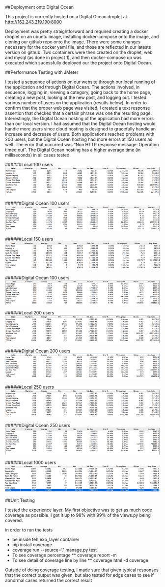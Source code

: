 ##Deployment onto Digital Ocean

This project is currently hosted on a Digital Ocean droplet at http://162.243.219.190:8000

Deployment was pretty straightforward and required creating a docker droplet on an ubuntu image, installing docker-compose onto the image, and cloning our github repo onto the image. There were some changes necessary for the docker yaml file, and those are reflected in our latests version on github. Two containers were then created on the droplet, web and mysql (as done in project 1), and then docker-compose up was executed which sucessfully deployed our the project onto Digital Ocean.




##Performance Testing with JMeter

I tested a sequence of actions on our website through our local running of the application and through Digital Ocean. The actions involved, in sequence, logging in, viewing a category, going back to the home page, creating a new post, looking at the new post, and logging out. I tested various number of users on the application (results below). In order to confirm that the proper web page was visited, I created a text response assertion that checked that a certain phrase was one the resulting page. Interestingly, the Digital Ocean hosting of the application had more errors than our local version. I had assumed that the Digital Ocean hosting would handle more users since cloud hosting is designed to gracefully handle an increase and decrease of users. Both applications reached problems with 200 users, but the Digital Ocean hosting had more errors at 150 users as well. The error that occurred was “Non HTTP response message: Operation timed out”. The Digital Ocean hosting has a higher average time (in milliseconds) in all cases tested. 

######Local 100 users
![100 users](./images/local-100users.png)

######Digital Ocean 100 users
![DO 100 users](./images/digitalocean-100users.png)

######Local 150 users
![150 users](./images/local-150users.png)

######Digital Ocean 100 users
![DO 150 users](./images/digitalocean-150users.png)

######Local 200 users
![200 users](./images/local-200users.png)

######Digital Ocean 200 users
![DO 200 users](./images/digitalocean-200users.png)

######Local 250 users
![250 users](./images/local-200users.png)

######Digital Ocean 250 users
![DO 250 users](./images/digitalocean-250users.png)

######Local 1000 users
![1000 users](./images/local-1000users.png)

##Unit Testing

I tested the experience layer. My first objective was to get as much code coverage as possible. I got it up to 98% with 99% of the views.py being covered. 

in order to run the tests 
* be inside teh exp_layer container
* pip install coverage
* coverage run --source='.' manage.py test
* To see coverage percentage
** coverage report -m
* To see detail of coverage line by line
** coverage html -d coverage

Outside of doing coverage testing, I made sure that given typical responses that the correct output was given, but also tested for edge cases to see if abnormal cases returned the correct result
